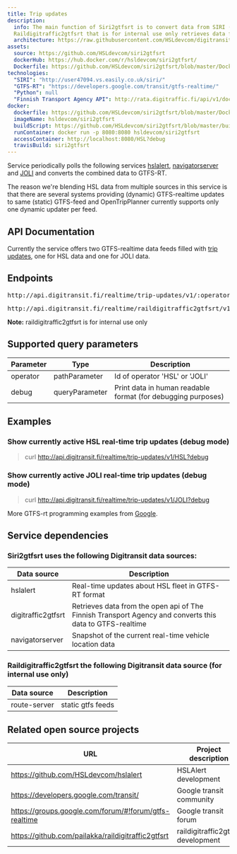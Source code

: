 ```yaml
---
title: Trip updates
description:
  info: The main function of Siri2gtfsrt is to convert data from SIRI (Service Interface for Real Time Information) format to GTFS-realtime format. In addition to this the service also blends in selected data from existing GTFS-realtime feeds.  
  Raildigitraffic2gtfsrt that is for internal use only retrieves data from the open api of The Finnish Transport Agency and converts this data to GTFS-realtime.
  architecture: https://raw.githubusercontent.com/HSLdevcom/digitransit-site/master/pages/en/developers/apis/4-realtime-api/trip-updates/architecture.xml
assets:
  source: https://github.com/HSLdevcom/siri2gtfsrt
  dockerHub: https://hub.docker.com/r/hsldevcom/siri2gtfsrt/
  Dockerfile: https://github.com/HSLdevcom/siri2gtfsrt/blob/master/Dockerfile
technologies:  
  "SIRI": "http://user47094.vs.easily.co.uk/siri/"
  "GTFS-RT": "https://developers.google.com/transit/gtfs-realtime/"
  "Python": null
  "Finnish Transport Agency API": http://rata.digitraffic.fi/api/v1/doc/index.html
docker:
  dockerfile: https://github.com/HSLdevcom/siri2gtfsrt/blob/master/Dockerfile
  imageName: hsldevcom/siri2gtfsrt
  buildScript: https://github.com/HSLdevcom/siri2gtfsrt/blob/master/build-docker-image.sh
  runContainer: docker run -p 8080:8080 hsldevcom/siri2gtfsrt
  accessContainer: http://localhost:8080/HSL?debug
  travisBuild: siri2gtfsrt
---
```


Service periodically polls the following services [hslalert](../service-alerts/), [navigatorserver](../vehicle-positions/) and [JOLI](http://wiki.itsfactory.fi/index.php/Tampere_Public_Transport_SIRI_Interface_(Realtime_JSON_at_data.itsfactory.fi))
and converts the combined data to GTFS-RT.

The reason we're blending HSL data from multiple sources in this service is that there are several systems providing
(dynamic) GTFS-realtime updates to same (static) GTFS-feed and OpenTripPlanner currently supports only one dynamic
updater per feed.

## API Documentation
Currently the service offers two GTFS-realtime data feeds filled with [trip updates](https://developers.google.com/transit/gtfs-realtime/guides/trip-updates), one for HSL data and one for JOLI data.

## Endpoints
<pre>http://api.digitransit.fi/realtime/trip-updates/v1/:operator</pre>
<pre>http://api.digitransit.fi/realtime/raildigitraffic2gtfsrt/v1/:operator/:debug</pre>

**Note:** raildigitraffic2gtfsrt is for internal use only

## Supported query parameters
| Parameter | Type           | Description                                                  |
|-----------|----------------|--------------------------------------------------------------|
| operator  | pathParameter  | Id of operator 'HSL' or 'JOLI'                                              |
| debug     | queryParameter | Print data in human readable format (for debugging purposes) |

## Examples

### Show currently active HSL real-time trip updates (debug mode)
> curl http://api.digitransit.fi/realtime/trip-updates/v1/HSL?debug

### Show currently active JOLI real-time trip updates (debug mode)
> curl http://api.digitransit.fi/realtime/trip-updates/v1/JOLI?debug

More GTFS-rt programming examples from [Google](https://developers.google.com/transit/gtfs-realtime/examples/code-samples).

## Service dependencies

### Siri2gtfsrt uses the following Digitransit data sources:

| Data source        | Description                                                  |
|--------------------|--------------------------------------------------------------|
| hslalert           | Real-time updates about HSL fleet in GTFS-RT format
| digitraffic2gtfsrt | Retrieves data from the open api of The Finnish Transport Agency and converts this data to GTFS-realtime 
| navigatorserver    | Snapshot of the current real-time vehicle location data

### Raildigitraffic2gtfsrt the following Digitransit data source (for internal use only)

| Data source        | Description                                                  |
|--------------------|--------------------------------------------------------------|
| route-server       | static gtfs feeds

## Related open source projects

| URL                | Project description                                          |
|--------------------|--------------------------------------------------------------|
| https://github.com/HSLdevcom/hslalert                 | HSLAlert development 
| https://developers.google.com/transit/                | Google transit community
| https://groups.google.com/forum/#!forum/gtfs-realtime | Google transit forum
| https://github.com/pailakka/raildigitraffic2gtfsrt    | raildigitraffic2gtfsrt development
